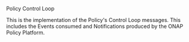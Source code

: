 Policy Control Loop

This is the implementation of the Policy's Control Loop messages. This includes the Events consumed and Notifications produced by the ONAP Policy Platform.





